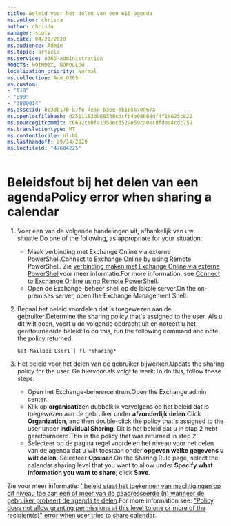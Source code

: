 ```yaml
---
title: Beleid voor het delen van een 618-agenda
ms.author: chrisda
author: chrisda
manager: scotv
ms.date: 04/21/2020
ms.audience: Admin
ms.topic: article
ms.service: o365-administration
ROBOTS: NOINDEX, NOFOLLOW
localization_priority: Normal
ms.collection: Adm_O365
ms.custom:
- "618"
- "899"
- "3800014"
ms.assetid: bc3db17b-87f8-4e50-b3ee-8b105b70d67a
ms.openlocfilehash: d2511183d068330cdcfb4e08b08df4f18625c822
ms.sourcegitcommit: c6692ce0fa1358ec3529e59ca0ecdfdea4cdc759
ms.translationtype: MT
ms.contentlocale: nl-NL
ms.lasthandoff: 09/14/2020
ms.locfileid: "47684225"
---
```

# <a name="policy-error-when-sharing-a-calendar"></a><span data-ttu-id="2fbe7-102">Beleidsfout bij het delen van een agenda</span><span class="sxs-lookup"><span data-stu-id="2fbe7-102">Policy error when sharing a calendar</span></span>

1. <span data-ttu-id="2fbe7-103">Voer een van de volgende handelingen uit, afhankelijk van uw situatie:</span><span class="sxs-lookup"><span data-stu-id="2fbe7-103">Do one of the following, as appropriate for your situation:</span></span>
    - <span data-ttu-id="2fbe7-104">Maak verbinding met Exchange Online via externe PowerShell.</span><span class="sxs-lookup"><span data-stu-id="2fbe7-104">Connect to Exchange Online by using Remote PowerShell.</span></span> <span data-ttu-id="2fbe7-105">Zie [verbinding maken met Exchange Online via externe PowerShell](https://technet.microsoft.com/library/jj984289%28v=exchg.160%29.aspx)voor meer informatie.</span><span class="sxs-lookup"><span data-stu-id="2fbe7-105">For more information, see [Connect to Exchange Online using Remote PowerShell](https://technet.microsoft.com/library/jj984289%28v=exchg.160%29.aspx).</span></span>
    - <span data-ttu-id="2fbe7-106">Open de Exchange-beheer shell op de lokale server.</span><span class="sxs-lookup"><span data-stu-id="2fbe7-106">On the on-premises server, open the Exchange Management Shell.</span></span>
2. <span data-ttu-id="2fbe7-107">Bepaal het beleid voordelen dat is toegewezen aan de gebruiker.</span><span class="sxs-lookup"><span data-stu-id="2fbe7-107">Determine the sharing policy that's assigned to the user.</span></span> <span data-ttu-id="2fbe7-108">Als u dit wilt doen, voert u de volgende opdracht uit en noteert u het geretourneerde beleid:</span><span class="sxs-lookup"><span data-stu-id="2fbe7-108">To do this, run the following command and note the policy returned:</span></span>

    `
    Get-Mailbox User1 | fl *sharing*
    `

3. <span data-ttu-id="2fbe7-109">Het beleid voor het delen van de gebruiker bijwerken.</span><span class="sxs-lookup"><span data-stu-id="2fbe7-109">Update the sharing policy for the user.</span></span> <span data-ttu-id="2fbe7-110">Ga hiervoor als volgt te werk:</span><span class="sxs-lookup"><span data-stu-id="2fbe7-110">To do this, follow these steps:</span></span>
    - <span data-ttu-id="2fbe7-111">Open het Exchange-beheercentrum.</span><span class="sxs-lookup"><span data-stu-id="2fbe7-111">Open the Exchange admin center.</span></span>
    - <span data-ttu-id="2fbe7-112">Klik op **organisatie**en dubbelklik vervolgens op het beleid dat is toegewezen aan de gebruiker onder **afzonderlijk delen**.</span><span class="sxs-lookup"><span data-stu-id="2fbe7-112">Click **Organization**, and then double-click the policy that's assigned to the user under **Individual Sharing**.</span></span> <span data-ttu-id="2fbe7-113">Dit is het beleid dat u in stap 2 hebt geretourneerd.</span><span class="sxs-lookup"><span data-stu-id="2fbe7-113">This is the policy that was returned in step 2.</span></span>
    - <span data-ttu-id="2fbe7-114">Selecteer op de pagina regel voordelen het niveau voor het delen van de agenda dat u wilt toestaan onder **opgeven welke gegevens u wilt delen**. Selecteer **Opslaan**.</span><span class="sxs-lookup"><span data-stu-id="2fbe7-114">On the Sharing Rule page, select the calendar sharing level that you want to allow under **Specify what information you want to share**; click **Save**.</span></span>

<span data-ttu-id="2fbe7-115">Zie voor meer informatie: [' beleid staat het toekennen van machtigingen op dit niveau toe aan een of meer van de geadresseerde (n) wanneer de gebruiker probeert de agenda te delen](https://docs.microsoft.com/exchange/troubleshoot/calendar-sharing/policy-permissions-issue).</span><span class="sxs-lookup"><span data-stu-id="2fbe7-115">For more information see: ["Policy does not allow granting permissions at this level to one or more of the recipient(s)" error when user tries to share calendar](https://docs.microsoft.com/exchange/troubleshoot/calendar-sharing/policy-permissions-issue).</span></span>
